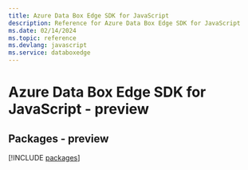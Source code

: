 ```yaml
---
title: Azure Data Box Edge SDK for JavaScript
description: Reference for Azure Data Box Edge SDK for JavaScript
ms.date: 02/14/2024
ms.topic: reference
ms.devlang: javascript
ms.service: databoxedge
---
```

# Azure Data Box Edge SDK for JavaScript - preview
## Packages - preview
[!INCLUDE [packages](data-box-edge-index.md)]